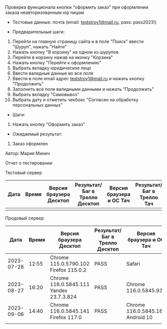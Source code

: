 Проверка функционала кнопки "оформить заказ" при оформлении заказа неавторизованным юр лицом

* Тестовые данные:
почта (email: teststroy1@mail.ru, pass:  pass2023!)

* Предварительные шаги:
1. Перейти на главную страницу сайта и в поле "Поиск" ввести "Шуруп", нажать "Найти"
2. Нажать кнопку "В корзину" на одном из шурупов
3. Перейти в корзину нажав на иконку "Корзина"
4. Нажать кнопку "Перейти к оформлению"
5. Выбрать вкладку юридическое лицо
6. Ввести валидные данные во все поля
7. Ввести в поле email адрес teststroy1@mail.ru и нажать кнопку "Продолжить"
8. Заполнить все поля валидными данными и нажать "Продолжить"
9. Выбрать вкладку "Самовывоз"
10. Выбрать дату и отметить чекбокс "Согласен на обработку персональных данных"

* Шаги:
1. Нажать кнопку "Оформить заказ"

* Ожидаемый результат:
1. Заказ оформлен

Автор: Мария Минич

Отчет о тестировании

Тестовый сервер

| Дата | Время | Версия браузера Десктоп | Результат/Баг в Трелло Десктоп | Версия браузера и ОС Тач | Результат/Баг в Трелло Тач | Дата релиза | QA  |
| --- | --- | --- | --- | --- | --- | --- | --- |
|  |  |  |  |  |  |  |  |

Продовый сервер

| Дата | Время | Версия браузера Десктоп | Результат/Баг в Трелло Десктоп | Версия браузера и ОС Тач | Результат/Баг в Трелло Тач | Дата релиза | QA  |
| --- | --- | --- | --- | --- | --- | --- | --- |
| 2023-07-28 | 12:55 | Chrome 115.0.5790.102 Firefox 115.0.2|PASS|Safari |PASS |16.06.23|Мария |
| 2023-08-27 | 16:20 |Chrome 116.0.5845.111 Yandex 23.7.3.824 |PASS |Chrome 116.0.5845.93  | PASS | 27.08.23 | Наталья К. | 
|2023-09-06 | 14:40| Chrome 116.0.5845.141 Firefox 117.0|PASS |Chrome 116.0.5845.163 Android 10 |PASS |03.09.23 |Татьяна |
|  |  |  |  |  |  |  |  |
